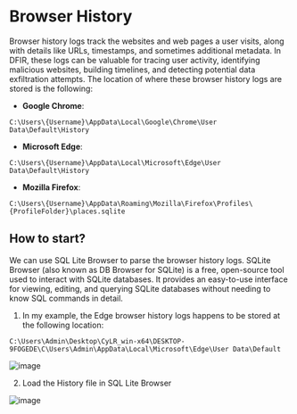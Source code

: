 # Browser History

Browser history logs track the websites and web pages a user visits, along with details like URLs, timestamps, and sometimes additional metadata. In DFIR, these logs can be valuable for tracing user activity, identifying malicious websites, building timelines, and detecting potential data exfiltration attempts. The location of where these browser history logs are stored is the following:

- **Google Chrome**:
```
C:\Users\{Username}\AppData\Local\Google\Chrome\User Data\Default\History
```
- **Microsoft Edge**:
```
C:\Users\{Username}\AppData\Local\Microsoft\Edge\User Data\Default\History
```
- **Mozilla Firefox**:
```
C:\Users\{Username}\AppData\Roaming\Mozilla\Firefox\Profiles\{ProfileFolder}\places.sqlite
```

## How to start?

We can use SQL Lite Browser to parse the browser history logs. SQLite Browser (also known as DB Browser for SQLite) is a free, open-source tool used to interact with SQLite databases. It provides an easy-to-use interface for viewing, editing, and querying SQLite databases without needing to know SQL commands in detail.

1. In my example, the Edge browser history logs happens to be stored at the following location:
```
C:\Users\Admin\Desktop\CyLR_win-x64\DESKTOP-9FOGEDE\C\Users\Admin\AppData\Local\Microsoft\Edge\User Data\Default
```

![image](https://github.com/user-attachments/assets/ae10a1ed-beb0-4a2c-a75a-894e31f643e9)

2. Load the History file in SQL Lite Browser

![image](https://github.com/user-attachments/assets/612357fb-f04b-4efb-937a-a9b0f5960e44)




